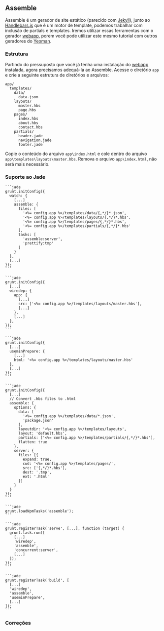 ## Assemble

Assemble é um gerador de site estático (parecido com [Jekyll](http://jekyllrb.com/)), junto ao [Handlebars.js](http://handlebarsjs.com/) que é um motor de template, podemos trabalhar com inclusão de partials e templates. Iremos utilizar essas ferramentas com o gerador [webapp](https://github.com/yeoman/generator-webapp), porem você pode utilizar este mesmo tutorial com outros geradores do [Yeoman](http://yeoman.io/).

### Estrutura

Partindo do pressuposto que você já tenha uma instalação do [webapp](https://github.com/yeoman/generator-webapp) instalada, agora precisamos adequá-la ao Assemble. Acesse o diretório `app` e crie a seguinte estrutura de diretórios e arquivos:

    app/
      templates/
        data/
          data.json
        layouts/
          master.hbs
          page.hbs
        pages/
          index.hbs
          about.hbs
          contact.hbs
        partials/
          header.jade
          navigation.jade
          footer.jade

Copie o conteúdo do arquivo `app\index.html` e cole dentro do arquivo `app\templates\layouts\master.hbs`. Remova o arquivo `app\index.html`, não será mais necessário. 

### Suporte ao Jade

    ```jade
    grunt.initConfig({
      watch: {
        [...]
        assemble: {
          files: [
            '<%= config.app %>/templates/data/{,*/}*.json',
            '<%= config.app %>/templates/layouts/{,*/}*.hbs',
            '<%= config.app %>/templates/pages/{,*/}*.hbs',
            '<%= config.app %>/templates/partials/{,*/}*.hbs'
          ],
          tasks: [
            'assemble:server',
            'prettify:tmp'
          ]
        }
      },
      [...]
    });
    ```

    ```jade
    grunt.initConfig({
      [...]
      wiredep: {
        app: {
          [...]
          src: ['<%= config.app %>/templates/layouts/master.hbs'],
          [...]
        },
        [...]
      },
    });
    ```

    ```jade
    grunt.initConfig({
      [...]
      useminPrepare: {
        [...]
        html: '<%= config.app %>/templates/layouts/master.hbs'
      },
      [...]
    });
    ```

    ```jade
    grunt.initConfig({
      [...]
      // Convert .hbs files to .html
      assemble: {
        options: {
          data: [
            '<%= config.app %>/templates/data/*.json',
            'package.json'
          ],
          layoutdir: '<%= config.app %>/templates/layouts',
          layout: 'default.hbs',
          partials: ['<%= config.app %>/templates/partials/{,*/}*.hbs'],
          flatten: true
        },
        server: {
          files: [{
            expand: true,
            cwd: '<%= config.app %>/templates/pages/',
            src: ['{,*/}*.hbs'],
            dest: '.tmp',
            ext: '.html'
          }]
        }
      }
    });
    ```

    ```jade
    grunt.loadNpmTasks('assemble');
    ```

    ```jade
    grunt.registerTask('serve', [...], function (target) {
      grunt.task.run([
        [...]
        'wiredep',
        'assemble',
        'concurrent:server',
        [...]
      ]);
    });
    ```

    ```jade
    grunt.registerTask('build', [
      [...]
      'wiredep',
      'assemble',
      'useminPrepare',
      [...]
    ]);
    ```

### Correções
